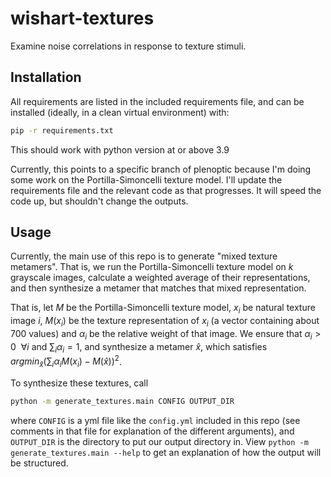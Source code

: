 # wishart-textures

Examine noise correlations in response to texture stimuli.

## Installation

All requirements are listed in the included requirements file, and can be
installed (ideally, in a clean virtual environment) with:

``` sh
pip -r requirements.txt
```

This should work with python version at or above 3.9

Currently, this points to a specific branch of plenoptic because I'm doing some
work on the Portilla-Simoncelli texture model. I'll update the requirements file
and the relevant code as that progresses. It will speed the code up, but
shouldn't change the outputs.

## Usage

Currently, the main use of this repo is to generate "mixed texture metamers".
That is, we run the Portilla-Simoncelli texture model on $k$ grayscale images,
calculate a weighted average of their representations, and then synthesize a
metamer that matches that mixed representation.

That is, let $M$ be the Portilla-Simoncelli texture model, $x_i$ be natural
texture image $i$, $M(x_i)$ be the texture representation of $x_i$ (a vector
containing about 700 values) and $\alpha_i$ be the relative weight of that
image. We ensure that $\alpha_i > 0\ \ \forall i$ and $\sum_i \alpha_i = 1$, and
synthesize a metamer $\hat{x}$, which satisfies $argmin_{\hat{x}} (\sum_i\alpha_i
M(x_{i}) - M(\hat{x}))^2$.

To synthesize these textures, call

``` sh
python -m generate_textures.main CONFIG OUTPUT_DIR
```

where `CONFIG` is a yml file like the `config.yml` included in this repo (see
comments in that file for explanation of the different arguments), and
`OUTPUT_DIR` is the directory to put our output directory in. View `python -m
generate_textures.main --help` to get an explanation of how the output will be
structured. 
